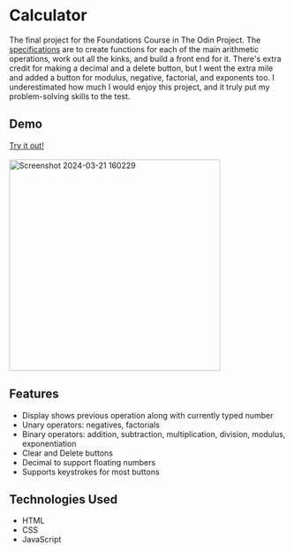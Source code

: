 # Calculator

The final project for the Foundations Course in The Odin Project. 
The [specifications](https://www.theodinproject.com/lessons/foundations-calculator) are to create functions for each of the main arithmetic operations, work out all the kinks, and build a front end for it.
There's extra credit for making a decimal and a delete button, but I went the extra mile and added a button for modulus, negative, factorial, and exponents too.
I underestimated how much I would enjoy this project, and it truly put my problem-solving skills to the test.

## Demo

[Try it out!](https://louiecasula.github.io/calculator/)<br><br>
<img width="382" alt="Screenshot 2024-03-21 160229" src="https://github.com/louiecasula/calculator/assets/121182711/e01c2095-af70-404d-9487-a47baa64112d">

## Features

- Display shows previous operation along with currently typed number
- Unary operators: negatives, factorials
- Binary operators: addition, subtraction, multiplication, division, modulus, exponentiation
- Clear and Delete buttons
- Decimal to support floating numbers
- Supports keystrokes for most buttons

## Technologies Used

- HTML
- CSS
- JavaScript
